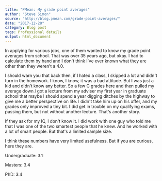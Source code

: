 ```yaml
---
title: "PMean: My grade point averages"
author: "Steve Simon"
source: "http://blog.pmean.com/grade-point-averages/"
date: "2017-12-28"
category: Blog post
tags: Professional details
output: html_document
---
```


In applying for various jobs, one of them wanted to know my grade point
averages from school. That was over 35 years ago, but okay. I had to
calculate them by hand and I don't think I've ever known what they are
other than they weren't a 4.0. 

<!---More--->

I should warn you that back then, if I hated a class, I skipped a lot
and didn't turn in the homework. I know, I know, it was a bad attitude.
But I was just a kid and didn't know any better. So a few C grades here
and then pulled my average down.I got a lecture from my adviser my first
year in graduate school that maybe I should spend a year digging ditches
by the highway to give me a better perspective on life. I didn't take
him up on his offer, and my grades only improved a tiny bit. I did get
in trouble on my qualifying exams, passing them, but not without another
lecture. That's another story.

If they ask for my IQ, I don't know it. I did work with one guy who told
me that I was one of the two smartest people that he knew. And he worked
with a lot of smart people. But that's a limited sample size.

I think these numbers have very limited usefulness. But if you are
curious, here they are.

Undergraduate: 3.1

Masters: 3.4

PhD: 3.4


